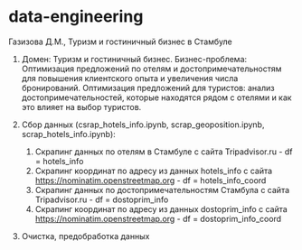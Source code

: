 # data-engineering
Газизова Д.М., Туризм и гостиничный бизнес в Стамбуле

1. Домен: Туризм и гостиничный бизнес.
Бизнес-проблема: Оптимизация предложений по отелям и достопримечательностям для повышения клиентского опыта и увеличения числа бронирований.
Оптимизация предложений для туристов: анализ достопримечательностей, которые находятся рядом с отелями и как это влияет на выбор туристов.

2. Сбор данных (csrap_hotels_info.ipynb, scrap_geoposition.ipynb, scrap_hotels_info.ipynb):
   1) Скрапинг данных по отелям в Стамбуле с сайта Tripadvisor.ru - df = hotels_info
   2) Скрапинг координат по адресу из данных hotels_info с сайта https://nominatim.openstreetmap.org - df = hotels_info_coord
   3) Скрапинг данных по достопримечательностям Стамбула с сайта Tripadvisor.ru - df = dostoprim_info
   4) Скрапинг координат по адресу из данных dostoprim_info с сайта https://nominatim.openstreetmap.org - df = dostoprim_info_coord

3. Очистка, предобработка данных  
